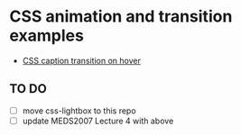 # CSS animation and transition examples

- [CSS caption transition on hover](https://front-end-materials.github.io/css-animation-transition/image-caption/)

## TO DO

- [ ] move css-lightbox to this repo
- [ ] update MEDS2007 Lecture 4 with above